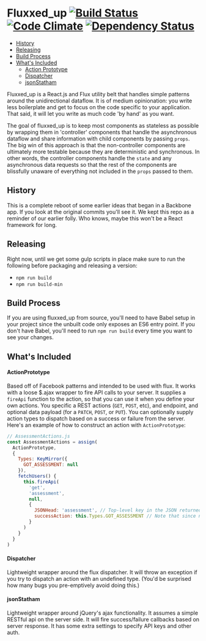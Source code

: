 Fluxxed_up [![Build Status](https://travis-ci.org/everplans/fluxxed_up.svg?branch=master)](https://travis-ci.org/everplans/fluxxed_up) [![Code Climate](https://codeclimate.com/repos/57361f9378bbd61943002b6b/badges/59cae8b81ec09ab798fb/gpa.svg)](https://codeclimate.com/repos/57361f9378bbd61943002b6b/feed) [![Dependency Status](https://gemnasium.com/badges/github.com/everplans/fluxxed_up.svg)](https://gemnasium.com/github.com/everplans/fluxxed_up)
===========

- [History](#history)
- [Releasing](#releasing)
- [Build Process](#build-process)
- [What's Included](#whats-included)
  - [Action Prototype](#actionprototype)
  - [Dispatcher](#dispatcher)
  - [jsonStatham](#jsonstatham)

Fluxxed_up is a React.js and Flux utility belt that handles simple patterns around the unidirectional dataflow. It is of medium opinionation: you write less boilerplate and get to focus on the code specific to your application. That said, it will let you write as much code 'by hand' as you want.

The goal of fluxxed_up is to keep most components as stateless as possible by wrapping them in 'controller' components that handle the asynchronous dataflow and share information with child components by passing `props`. The big win of this approach is that the non-controller components are ultimately more testable because they are deterministic and synchronous. In other words, the controller components handle the `state` and any asynchronous data requests so that the rest of the components are blissfully unaware of everything not included in the `props` passed to them.

## History
This is a complete reboot of some earlier ideas that began in a Backbone app. If you look at the original commits you'll see it. We kept this repo as a reminder of our earlier folly. Who knows, maybe this won't be a React framework for long.

## Releasing
Right now, until we get some gulp scripts in place make sure to run the following before packaging and releasing a version:
* `npm run build`
* `npm run build-min`

## Build Process
If you are using fluxxed_up from source, you'll need to have Babel setup in your project since the unbuilt code only exposes an ES6 entry point. If you don't have Babel, you'll need to run `npm run build` every time you want to see your changes.

## What's Included

#### ActionPrototype
Based off of Facebook patterns and intended to be used with flux. It works with a loose $.ajax wrapper to fire
API calls to your server. It supplies a `fireApi` function to the action, so that you can use it when you define your
own actions. You specific a REST actions (`GET`, `POST`, etc), and endpoint, and optional data payload (for a `PATCH`, `POST`, or `PUT`). You can optionally supply action types to dispatch based on a success or failure from the server. Here's an example of how to construct an action with `ActionPrototype`:

```javascript
// AssessmentActions.js
const AssessmentActions = assign(
  ActionPrototype,
  {
    Types: KeyMirror({
      GOT_ASSESSMENT: null
    }),
    fetchUsers() {
      this.fireApi(
        'get',
        'assessment',
        null,
        {
          JSONHead: 'assessment', // Top-level key in the JSON returned by the server.
          successAction: this.Types.GOT_ASSESSMENT // Note that since no failureAction was specified, it will always dispatch this action.
        }
      )
    }
  }
)
```

#### Dispatcher
Lightweight wrapper around the flux dispatcher. It will throw an exception if you try to dispatch an action with an undefined type. (You'd be surprised how many bugs you pre-emptively avoid doing this.)


#### jsonStatham
Lightweight wrapper around jQuery's ajax functionality. It assumes a simple RESTful api on the server side. It will fire success/failure callbacks based on server response. It has some extra settings to specify API keys and other auth.